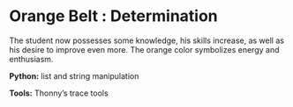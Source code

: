 # Orange Belt :  Determination

The student now possesses some knowledge, his skills increase, as well as his desire to improve even more. The orange color symbolizes energy and enthusiasm.

**Python:** list and string manipulation 

**Tools:** Thonny’s trace tools 
